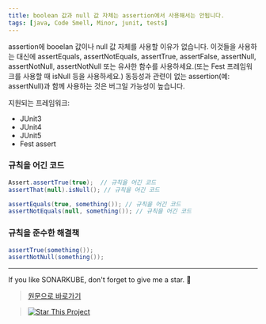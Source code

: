 ```yaml
---
title: boolean 값과 null 값 자체는 assertion에서 사용해서는 안됩니다.
tags: [java, Code Smell, Minor, junit, tests]
---
```


assertion에 booelan 값이나 null 값 자체를 사용할 이유가 없습니다.
이것들을 사용하는 대신에 assertEquals, assertNotEquals, assertTrue, assertFalse, assertNull, assertNotNull, assertNotNull 또는 유사한 함수를 사용하세요.(또는 Fest 프레임워크를 사용할 때 isNull 등을 사용하세요.)
동등성과 관련이 없는 assertion(예: assertNull)과 함께 사용하는 것은 버그일 가능성이 높습니다.

지원되는 프레임워크:

* JUnit3 
* JUnit4 
* JUnit5 
* Fest assert 

### 규칙을 어긴 코드

```java
Assert.assertTrue(true);  // 규칙을 어긴 코드
assertThat(null).isNull(); // 규칙을 어긴 코드

assertEquals(true, something()); // 규칙을 어긴 코드
assertNotEquals(null, something()); // 규칙을 어긴 코드
```

### 규칙을 준수한 해결책

```java
assertTrue(something());
assertNotNull(something());
```

---

If you like SONARKUBE, don't forget to give me a star. :star2:

> [원문으로 바로가기](https://rules.sonarsource.com/java/tag/tests/RSPEC-2701)

> [![Star This Project](https://img.shields.io/github/stars/kantabile/sonarkube.svg?label=Stars&style=social)](https://github.com/kantabile/sonarkube)
